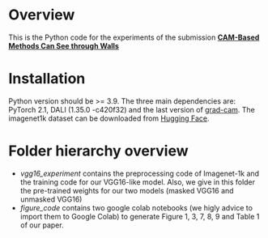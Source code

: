 # Overview

This is the Python code for the experiments of the submission [**CAM-Based Methods Can See through Walls**](https://arxiv.org/abs/2404.01964)

# Installation

Python version should be >= 3.9.
The three main dependencies are: PyTorch 2.1, DALI (1.35.0 -c420f32) and the last version of [grad-cam](https://github.com/jacobgil/pytorch-grad-cam).
The imagenet1k dataset can be downloaded from [Hugging Face](https://huggingface.co/datasets/imagenet-1k).

# Folder hierarchy overview

- *vgg16_experiment* contains the preprocessing code of Imagenet-1k and the training code for our VGG16-like model. Also, we give in this folder the pre-trained weights for our two models (masked VGG16 and unmasked VGG16)
- *figure_code* contains two google colab notebooks (we higly advice to import them to Google Colab) to generate Figure 1, 3, 7, 8, 9 and Table 1 of our paper.




